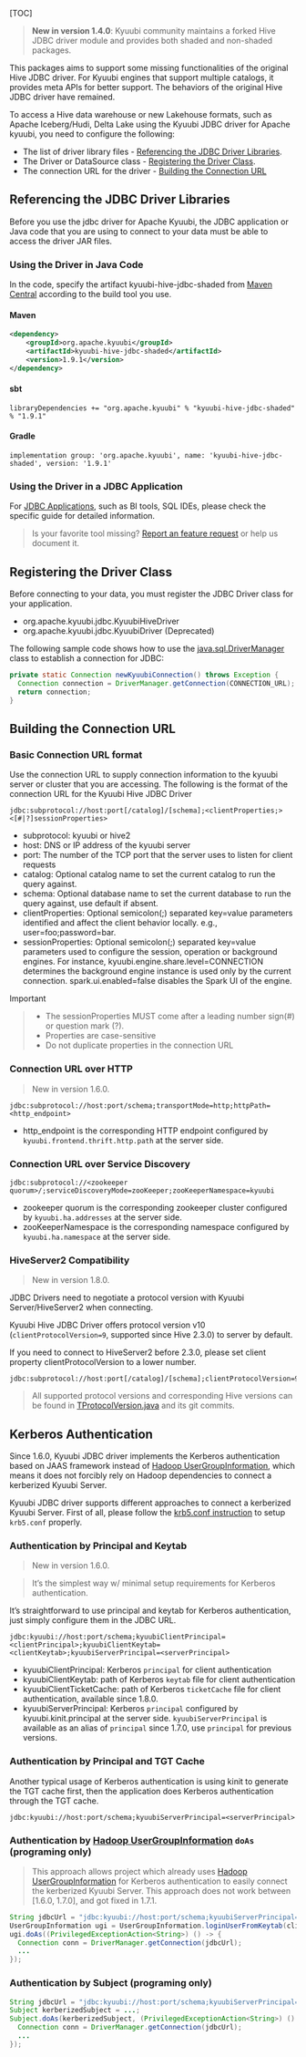 [TOC]

> **New in version 1.4.0**: Kyuubi community maintains a forked Hive JDBC driver module and provides both shaded and non-shaded packages.

This packages aims to support some missing functionalities of the original Hive JDBC driver. For Kyuubi engines that support multiple catalogs, it provides meta APIs for better support. The behaviors of the original Hive JDBC driver have remained.

To access a Hive data warehouse or new Lakehouse formats, such as Apache Iceberg/Hudi, Delta Lake using the Kyuubi JDBC driver for Apache kyuubi, you need to configure the following:

*   The list of driver library files - [Referencing the JDBC Driver Libraries](#referencing-libraries).
*   The Driver or DataSource class - [Registering the Driver Class](#registering-class).
*   The connection URL for the driver - [Building the Connection URL](#building-url)

Referencing the JDBC Driver Libraries
---------------------------------------------------------------------------------------------------------------------------------------------------------------------------

Before you use the jdbc driver for Apache Kyuubi, the JDBC application or Java code that you are using to connect to your data must be able to access the driver JAR files.

### Using the Driver in Java Code

In the code, specify the artifact kyuubi-hive-jdbc-shaded from [Maven Central](https://mvnrepository.com/artifact/org.apache.kyuubi/kyuubi-hive-jdbc-shaded) according to the build tool you use.

#### Maven

```xml
<dependency>
    <groupId>org.apache.kyuubi</groupId>
    <artifactId>kyuubi-hive-jdbc-shaded</artifactId>
    <version>1.9.1</version>
</dependency>
```

#### sbt

```shell
libraryDependencies += "org.apache.kyuubi" % "kyuubi-hive-jdbc-shaded" % "1.9.1"
```

#### Gradle

```shell
implementation group: 'org.apache.kyuubi', name: 'kyuubi-hive-jdbc-shaded', version: '1.9.1'
```

### Using the Driver in a JDBC Application

For [JDBC Applications]($Business-Intelligence-Tools-And-SQL-IDEs), such as BI tools, SQL IDEs, please check the specific guide for detailed information.

> Is your favorite tool missing? [Report an feature request](https://kyuubi.apache.org/issue_tracking.html) or help us document it.

Registering the Driver Class
---------------------------------------------------------------------------------------------------------------------------------------------------------

Before connecting to your data, you must register the JDBC Driver class for your application.

*   org.apache.kyuubi.jdbc.KyuubiHiveDriver
*   org.apache.kyuubi.jdbc.KyuubiDriver (Deprecated)

The following sample code shows how to use the [java.sql.DriverManager](https://docs.oracle.com/javase/8/docs/api/java/sql/DriverManager.html) class to establish a connection for JDBC:

```java
private static Connection newKyuubiConnection() throws Exception {
  Connection connection = DriverManager.getConnection(CONNECTION_URL);
  return connection;
}
```

Building the Connection URL
-------------------------------------------------------------------------------------------------------------------------------------------------------

### Basic Connection URL format

Use the connection URL to supply connection information to the kyuubi server or cluster that you are accessing. The following is the format of the connection URL for the Kyuubi Hive JDBC Driver

```shell
jdbc:subprotocol://host:port[/catalog]/[schema];<clientProperties;><[#|?]sessionProperties>
```

*   subprotocol: kyuubi or hive2
*   host: DNS or IP address of the kyuubi server
*   port: The number of the TCP port that the server uses to listen for client requests
*   catalog: Optional catalog name to set the current catalog to run the query against.
*   schema: Optional database name to set the current database to run the query against, use default if absent.
*   clientProperties: Optional semicolon(;) separated key=value parameters identified and affect the client behavior locally. e.g., user=foo;password=bar.
*   sessionProperties: Optional semicolon(;) separated key=value parameters used to configure the session, operation or background engines. For instance, kyuubi.engine.share.level=CONNECTION determines the background engine instance is used only by the current connection. spark.ui.enabled=false disables the Spark UI of the engine.

Important

> *   The sessionProperties MUST come after a leading number sign(#) or question mark (?).
> * Properties are case-sensitive
> *   Do not duplicate properties in the connection URL


### Connection URL over HTTP

> New in version 1.6.0.

```shell
jdbc:subprotocol://host:port/schema;transportMode=http;httpPath=<http_endpoint>
```

*   http_endpoint is the corresponding HTTP endpoint configured by `kyuubi.frontend.thrift.http.path` at the server side.

### Connection URL over Service Discovery

```shell
jdbc:subprotocol://<zookeeper quorum>/;serviceDiscoveryMode=zooKeeper;zooKeeperNamespace=kyuubi
```

*   zookeeper quorum is the corresponding zookeeper cluster configured by `kyuubi.ha.addresses` at the server side.
*   zooKeeperNamespace is the corresponding namespace configured by `kyuubi.ha.namespace` at the server side.

### HiveServer2 Compatibility

> New in version 1.8.0.

JDBC Drivers need to negotiate a protocol version with Kyuubi Server/HiveServer2 when connecting.

Kyuubi Hive JDBC Driver offers protocol version v10 (`clientProtocolVersion=9`, supported since Hive 2.3.0) to server by default.

If you need to connect to HiveServer2 before 2.3.0, please set client property clientProtocolVersion to a lower number.

```shell
jdbc:subprotocol://host:port[/catalog]/[schema];clientProtocolVersion=9;
```

> All supported protocol versions and corresponding Hive versions can be found in [TProtocolVersion.java](https://github.com/apache/hive/blob/master/service-rpc/src/gen/thrift/gen-javabean/org/apache/hive/service/rpc/thrift/TProtocolVersion.java) and its git commits.

Kerberos Authentication
-----------------------------------------------------------------------------------------------------------------------------------------------

Since 1.6.0, Kyuubi JDBC driver implements the Kerberos authentication based on JAAS framework instead of [Hadoop UserGroupInformation](https://hadoop.apache.org/docs/stable/api/org/apache/hadoop/security/UserGroupInformation.html), which means it does not forcibly rely on Hadoop dependencies to connect a kerberized Kyuubi Server.

Kyuubi JDBC driver supports different approaches to connect a kerberized Kyuubi Server. First of all, please follow the [krb5.conf instruction](https://docs.oracle.com/javase/8/docs/technotes/guides/security/jgss/tutorials/KerberosReq.html) to setup `krb5.conf` properly.

### Authentication by Principal and Keytab

> New in version 1.6.0.

> It’s the simplest way w/ minimal setup requirements for Kerberos authentication.

It’s straightforward to use principal and keytab for Kerberos authentication, just simply configure them in the JDBC URL.

```shell
jdbc:kyuubi://host:port/schema;kyuubiClientPrincipal=<clientPrincipal>;kyuubiClientKeytab=<clientKeytab>;kyuubiServerPrincipal=<serverPrincipal>
```

*   kyuubiClientPrincipal: Kerberos `principal` for client authentication
*   kyuubiClientKeytab: path of Kerberos `keytab` file for client authentication
*   kyuubiClientTicketCache: path of Kerberos `ticketCache` file for client authentication, available since 1.8.0.
*   kyuubiServerPrincipal: Kerberos `principal` configured by kyuubi.kinit.principal at the server side. `kyuubiServerPrincipal` is available as an alias of `principal` since 1.7.0, use `principal` for previous versions.

### Authentication by Principal and TGT Cache

Another typical usage of Kerberos authentication is using kinit to generate the TGT cache first, then the application does Kerberos authentication through the TGT cache.

```shell
jdbc:kyuubi://host:port/schema;kyuubiServerPrincipal=<serverPrincipal>
```

### Authentication by [Hadoop UserGroupInformation](https://hadoop.apache.org/docs/stable/api/org/apache/hadoop/security/UserGroupInformation.html) `doAs` (programing only)

> This approach allows project which already uses [Hadoop UserGroupInformation](https://hadoop.apache.org/docs/stable/api/org/apache/hadoop/security/UserGroupInformation.html) for Kerberos authentication to easily connect the kerberized Kyuubi Server. This approach does not work between \[1.6.0, 1.7.0\], and got fixed in 1.7.1.

```java
String jdbcUrl = "jdbc:kyuubi://host:port/schema;kyuubiServerPrincipal=<serverPrincipal>"
UserGroupInformation ugi = UserGroupInformation.loginUserFromKeytab(clientPrincipal, clientKeytab);
ugi.doAs((PrivilegedExceptionAction<String>) () -> {
  Connection conn = DriverManager.getConnection(jdbcUrl);
  ...
});
```

### Authentication by Subject (programing only)

```java
String jdbcUrl = "jdbc:kyuubi://host:port/schema;kyuubiServerPrincipal=<serverPrincipal>;kerberosAuthType=fromSubject"
Subject kerberizedSubject = ...;
Subject.doAs(kerberizedSubject, (PrivilegedExceptionAction<String>) () -> {
  Connection conn = DriverManager.getConnection(jdbcUrl);
  ...
});
```
